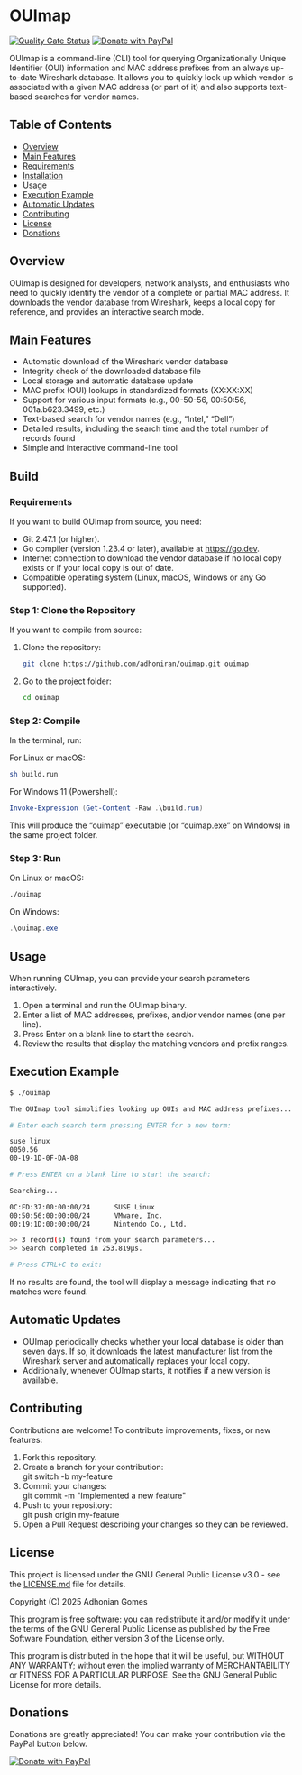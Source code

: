 # OUImap 

[![Quality Gate Status](https://sonarcloud.io/api/project_badges/measure?project=adhoniran_ouimap&metric=alert_status)](https://sonarcloud.io/dashboard?id=adhoniran_ouimap)
[![Donate with PayPal](https://img.shields.io/badge/Donate%20with-PayPal-blue?logo=paypal&logoColor=white)](https://www.paypal.com/donate/?business=N6AH25Q2D4BL8&no_recurring=0&item_name=Contribute+to+the+future+of+our+projects.+Your+donation+via+PayPal+empowers+us+to+keep+creating+and+growing...+Thank+you%21&currency_code=USD)

OUImap is a command-line (CLI) tool for querying Organizationally Unique Identifier (OUI) information and MAC address prefixes from an always up-to-date Wireshark database. It allows you to quickly look up which vendor is associated with a given MAC address (or part of it) and also supports text-based searches for vendor names.

## Table of Contents

- [Overview](#overview)
- [Main Features](#main-features)
- [Requirements](#requirements)
- [Installation](#installation)
- [Usage](#usage)
- [Execution Example](#execution-example)
- [Automatic Updates](#automatic-updates)
- [Contributing](#contributing)
- [License](#license)
- [Donations](#donations)

## Overview

OUImap is designed for developers, network analysts, and enthusiasts who need to quickly identify the vendor of a complete or partial MAC address. It downloads the vendor database from Wireshark, keeps a local copy for reference, and provides an interactive search mode.

## Main Features

- Automatic download of the Wireshark vendor database
- Integrity check of the downloaded database file
- Local storage and automatic database update
- MAC prefix (OUI) lookups in standardized formats (XX:XX:XX)
- Support for various input formats (e.g., 00-50-56, 00:50:56, 001a.b623.3499, etc.)
- Text-based search for vendor names (e.g., “Intel,” “Dell”)
- Detailed results, including the search time and the total number of records found
- Simple and interactive command-line tool

## Build

### Requirements

If you want to build OUImap from source, you need:

- Git 2.47.1 (or higher).
- Go compiler (version 1.23.4 or later), available at https://go.dev.
- Internet connection to download the vendor database if no local copy exists or if your local copy is out of date.
- Compatible operating system (Linux, macOS, Windows or any Go supported).

### Step 1: Clone the Repository

If you want to compile from source:

1. Clone the repository:
   ```bash
   git clone https://github.com/adhoniran/ouimap.git ouimap
   ```

2. Go to the project folder:  
   ```bash
   cd ouimap
   ```

### Step 2: Compile

In the terminal, run:

For Linux or macOS:
```bash
sh build.run
```

For Windows 11 (Powershell):
```powershell
Invoke-Expression (Get-Content -Raw .\build.run)
```

This will produce the “ouimap” executable (or “ouimap.exe” on Windows) in the same project folder.

### Step 3: Run

On Linux or macOS:
```bash
./ouimap
```

On Windows:
```powershell
.\ouimap.exe
```

## Usage

When running OUImap, you can provide your search parameters interactively.

1. Open a terminal and run the OUImap binary.
2. Enter a list of MAC addresses, prefixes, and/or vendor names (one per line).
3. Press Enter on a blank line to start the search.
4. Review the results that display the matching vendors and prefix ranges.

## Execution Example

```bash
$ ./ouimap

The OUImap tool simplifies looking up OUIs and MAC address prefixes...

# Enter each search term pressing ENTER for a new term:

suse linux
0050.56
00-19-1D-0F-DA-08

# Press ENTER on a blank line to start the search:

Searching...

0C:FD:37:00:00:00/24      SUSE Linux
00:50:56:00:00:00/24      VMware, Inc.
00:19:1D:00:00:00/24      Nintendo Co., Ltd.

>> 3 record(s) found from your search parameters...
>> Search completed in 253.819µs.

# Press CTRL+C to exit:
```

If no results are found, the tool will display a message indicating that no matches were found.

## Automatic Updates

- OUImap periodically checks whether your local database is older than seven days. If so, it downloads the latest manufacturer list from the Wireshark server and automatically replaces your local copy.
- Additionally, whenever OUImap starts, it notifies if a new version is available.

## Contributing

Contributions are welcome! To contribute improvements, fixes, or new features:

1. Fork this repository.
2. Create a branch for your contribution:  
   git switch -b my-feature
3. Commit your changes:  
   git commit -m "Implemented a new feature"
4. Push to your repository:  
   git push origin my-feature
5. Open a Pull Request describing your changes so they can be reviewed.

## License

This project is licensed under the GNU General Public License v3.0 - see the [LICENSE.md](LICENSE.md) file for details.

Copyright (C) 2025 Adhonian Gomes

This program is free software: you can redistribute it and/or modify it under the terms of the GNU General Public License as published by the Free Software Foundation, either version 3 of the License only.

This program is distributed in the hope that it will be useful, but WITHOUT ANY WARRANTY; without even the implied warranty of MERCHANTABILITY or FITNESS FOR A PARTICULAR PURPOSE. See the GNU General Public License for more details.


## Donations

Donations are greatly appreciated! You can make your contribution via the PayPal button below.

[![Donate with PayPal](https://img.shields.io/badge/Donate%20with-PayPal-blue?logo=paypal&logoColor=white)](https://www.paypal.com/donate/?business=N6AH25Q2D4BL8&no_recurring=0&item_name=Contribute+to+the+future+of+our+projects.+Your+donation+via+PayPal+empowers+us+to+keep+creating+and+growing...+Thank+you%21&currency_code=USD)

